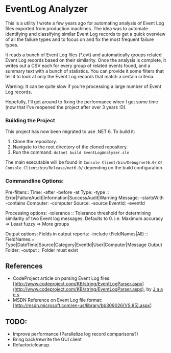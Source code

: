 EventLog Analyzer
=================

This is a utility I wrote a few years ago for automating analysis of Event Log files exported from production machines.
The idea was to automate identifying and classifying similar Event Log records to get a quick overview of all the failure types and to focus on and fix the most frequent failure types.

It reads a bunch of Event Log files (*.evt) and automatically groups related Event Log records based on their similarity.
Once the analysis is complete, it writes out a CSV each for every group of related events found, and a summary text with a bunch of statistics.
You can provide it some filters that tell it to look at only the Event Log records that match a certain criteria.

Warning: It can be quite slow if you're processing a large number of Event Log records.

Hopefully, I'll get around to fixing the performance when I get some time (now that I've reopened the project after over 3 years :D).

### Building the Project
This project has now been migrated to use .NET 6. To build it:
1. Clone the repository.
2. Navigate to the root directory of the cloned repository.
3. Run the command: `dotnet build EventLogAnalyzer.sln`

The main executable will be found in `Console Client/bin/Debug/net6.0/` or `Console Client/bin/Release/net6.0/` depending on the build configuration.

### Commandline Options:
  Pre-filters::
    Time: -after -before -at
    Type: -type :: Error|FailureAudit|Information|SuccessAudit|Warning
    Message: -startsWith -contains
    Computer: -computer
    Source: -source
    EventId: -eventId

  Processing options:
    -tolerance :: Tolerance threshold for determining similarity of two Event log messages.
                  Defaults to 0. i.e. Maximum accuracy => Least fuzzy => More groups
    
  Output options: 
    Fields in output reports: -include (FieldNames|All) :: FieldNames:= Type|DateTime|Source|Category|EventId|User|Computer|Message
    Output Folder: -output :: Folder must exist

References
----------
* CodeProject article on parsing Event Log files: [http://www.codeproject.com/KB/string/EventLogParser.aspx](http://www.codeproject.com/KB/string/EventLogParser.aspx), by [J a a n s](http://www.codeproject.com/Members/J-a-a-n-s)
* MSDN Reference on Event Log file format: [http://msdn.microsoft.com/en-us/library/bb309026(VS.85).aspx]

TODO:
-----
* Improve performance (Parallelize log record comparisons?)
* Bring back/rewrite the GUI client
* Refactor/cleanup.
